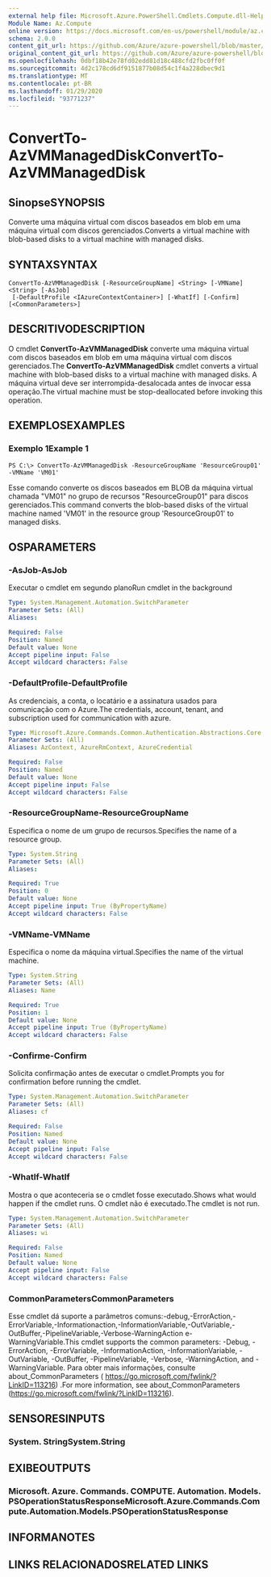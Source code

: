 ```yaml
---
external help file: Microsoft.Azure.PowerShell.Cmdlets.Compute.dll-Help.xml
Module Name: Az.Compute
online version: https://docs.microsoft.com/en-us/powershell/module/az.compute/convertto-azvmmanageddisk
schema: 2.0.0
content_git_url: https://github.com/Azure/azure-powershell/blob/master/src/Compute/Compute/help/ConvertTo-AzVMManagedDisk.md
original_content_git_url: https://github.com/Azure/azure-powershell/blob/master/src/Compute/Compute/help/ConvertTo-AzVMManagedDisk.md
ms.openlocfilehash: 0dbf18b42e78fd02edd81d18c488cfd2fbc0ff0f
ms.sourcegitcommit: 4d2c178cd6df9151877b08d54c1f4a228dbec9d1
ms.translationtype: MT
ms.contentlocale: pt-BR
ms.lasthandoff: 01/29/2020
ms.locfileid: "93771237"
---
```

# <span data-ttu-id="f89be-101">ConvertTo-AzVMManagedDisk</span><span class="sxs-lookup"><span data-stu-id="f89be-101">ConvertTo-AzVMManagedDisk</span></span>

## <span data-ttu-id="f89be-102">Sinopse</span><span class="sxs-lookup"><span data-stu-id="f89be-102">SYNOPSIS</span></span>
<span data-ttu-id="f89be-103">Converte uma máquina virtual com discos baseados em blob em uma máquina virtual com discos gerenciados.</span><span class="sxs-lookup"><span data-stu-id="f89be-103">Converts a virtual machine with blob-based disks to a virtual machine with managed disks.</span></span>

## <span data-ttu-id="f89be-104">SYNTAX</span><span class="sxs-lookup"><span data-stu-id="f89be-104">SYNTAX</span></span>

```
ConvertTo-AzVMManagedDisk [-ResourceGroupName] <String> [-VMName] <String> [-AsJob]
 [-DefaultProfile <IAzureContextContainer>] [-WhatIf] [-Confirm] [<CommonParameters>]
```

## <span data-ttu-id="f89be-105">DESCRITIVO</span><span class="sxs-lookup"><span data-stu-id="f89be-105">DESCRIPTION</span></span>
<span data-ttu-id="f89be-106">O cmdlet **ConvertTo-AzVMManagedDisk** converte uma máquina virtual com discos baseados em blob em uma máquina virtual com discos gerenciados.</span><span class="sxs-lookup"><span data-stu-id="f89be-106">The **ConvertTo-AzVMManagedDisk** cmdlet converts a virtual machine with blob-based disks to a virtual machine with managed disks.</span></span>
<span data-ttu-id="f89be-107">A máquina virtual deve ser interrompida-desalocada antes de invocar essa operação.</span><span class="sxs-lookup"><span data-stu-id="f89be-107">The virtual machine must be stop-deallocated before invoking this operation.</span></span>

## <span data-ttu-id="f89be-108">EXEMPLOS</span><span class="sxs-lookup"><span data-stu-id="f89be-108">EXAMPLES</span></span>

### <span data-ttu-id="f89be-109">Exemplo 1</span><span class="sxs-lookup"><span data-stu-id="f89be-109">Example 1</span></span>
```
PS C:\> ConvertTo-AzVMManagedDisk -ResourceGroupName 'ResourceGroup01' -VMName 'VM01'
```

<span data-ttu-id="f89be-110">Esse comando converte os discos baseados em BLOB da máquina virtual chamada "VM01" no grupo de recursos "ResourceGroup01" para discos gerenciados.</span><span class="sxs-lookup"><span data-stu-id="f89be-110">This command converts the blob-based disks of the virtual machine named 'VM01' in the resource group 'ResourceGroup01' to managed disks.</span></span>

## <span data-ttu-id="f89be-111">OS</span><span class="sxs-lookup"><span data-stu-id="f89be-111">PARAMETERS</span></span>

### <span data-ttu-id="f89be-112">-AsJob</span><span class="sxs-lookup"><span data-stu-id="f89be-112">-AsJob</span></span>
<span data-ttu-id="f89be-113">Executar o cmdlet em segundo plano</span><span class="sxs-lookup"><span data-stu-id="f89be-113">Run cmdlet in the background</span></span>

```yaml
Type: System.Management.Automation.SwitchParameter
Parameter Sets: (All)
Aliases:

Required: False
Position: Named
Default value: None
Accept pipeline input: False
Accept wildcard characters: False
```

### <span data-ttu-id="f89be-114">-DefaultProfile</span><span class="sxs-lookup"><span data-stu-id="f89be-114">-DefaultProfile</span></span>
<span data-ttu-id="f89be-115">As credenciais, a conta, o locatário e a assinatura usados para comunicação com o Azure.</span><span class="sxs-lookup"><span data-stu-id="f89be-115">The credentials, account, tenant, and subscription used for communication with azure.</span></span>

```yaml
Type: Microsoft.Azure.Commands.Common.Authentication.Abstractions.Core.IAzureContextContainer
Parameter Sets: (All)
Aliases: AzContext, AzureRmContext, AzureCredential

Required: False
Position: Named
Default value: None
Accept pipeline input: False
Accept wildcard characters: False
```

### <span data-ttu-id="f89be-116">-ResourceGroupName</span><span class="sxs-lookup"><span data-stu-id="f89be-116">-ResourceGroupName</span></span>
<span data-ttu-id="f89be-117">Especifica o nome de um grupo de recursos.</span><span class="sxs-lookup"><span data-stu-id="f89be-117">Specifies the name of a resource group.</span></span>

```yaml
Type: System.String
Parameter Sets: (All)
Aliases:

Required: True
Position: 0
Default value: None
Accept pipeline input: True (ByPropertyName)
Accept wildcard characters: False
```

### <span data-ttu-id="f89be-118">-VMName</span><span class="sxs-lookup"><span data-stu-id="f89be-118">-VMName</span></span>
<span data-ttu-id="f89be-119">Especifica o nome da máquina virtual.</span><span class="sxs-lookup"><span data-stu-id="f89be-119">Specifies the name of the virtual machine.</span></span>

```yaml
Type: System.String
Parameter Sets: (All)
Aliases: Name

Required: True
Position: 1
Default value: None
Accept pipeline input: True (ByPropertyName)
Accept wildcard characters: False
```

### <span data-ttu-id="f89be-120">-Confirme</span><span class="sxs-lookup"><span data-stu-id="f89be-120">-Confirm</span></span>
<span data-ttu-id="f89be-121">Solicita confirmação antes de executar o cmdlet.</span><span class="sxs-lookup"><span data-stu-id="f89be-121">Prompts you for confirmation before running the cmdlet.</span></span>

```yaml
Type: System.Management.Automation.SwitchParameter
Parameter Sets: (All)
Aliases: cf

Required: False
Position: Named
Default value: None
Accept pipeline input: False
Accept wildcard characters: False
```

### <span data-ttu-id="f89be-122">-WhatIf</span><span class="sxs-lookup"><span data-stu-id="f89be-122">-WhatIf</span></span>
<span data-ttu-id="f89be-123">Mostra o que aconteceria se o cmdlet fosse executado.</span><span class="sxs-lookup"><span data-stu-id="f89be-123">Shows what would happen if the cmdlet runs.</span></span> <span data-ttu-id="f89be-124">O cmdlet não é executado.</span><span class="sxs-lookup"><span data-stu-id="f89be-124">The cmdlet is not run.</span></span>

```yaml
Type: System.Management.Automation.SwitchParameter
Parameter Sets: (All)
Aliases: wi

Required: False
Position: Named
Default value: None
Accept pipeline input: False
Accept wildcard characters: False
```

### <span data-ttu-id="f89be-125">CommonParameters</span><span class="sxs-lookup"><span data-stu-id="f89be-125">CommonParameters</span></span>
<span data-ttu-id="f89be-126">Esse cmdlet dá suporte a parâmetros comuns:-debug,-ErrorAction,-ErrorVariable,-Informationaction,-InformationVariable,-OutVariable,-OutBuffer,-PipelineVariable,-Verbose-WarningAction e-WarningVariable.</span><span class="sxs-lookup"><span data-stu-id="f89be-126">This cmdlet supports the common parameters: -Debug, -ErrorAction, -ErrorVariable, -InformationAction, -InformationVariable, -OutVariable, -OutBuffer, -PipelineVariable, -Verbose, -WarningAction, and -WarningVariable.</span></span> <span data-ttu-id="f89be-127">Para obter mais informações, consulte about_CommonParameters ( https://go.microsoft.com/fwlink/?LinkID=113216) .</span><span class="sxs-lookup"><span data-stu-id="f89be-127">For more information, see about_CommonParameters (https://go.microsoft.com/fwlink/?LinkID=113216).</span></span>

## <span data-ttu-id="f89be-128">SENSORES</span><span class="sxs-lookup"><span data-stu-id="f89be-128">INPUTS</span></span>

### <span data-ttu-id="f89be-129">System. String</span><span class="sxs-lookup"><span data-stu-id="f89be-129">System.String</span></span>

## <span data-ttu-id="f89be-130">EXIBE</span><span class="sxs-lookup"><span data-stu-id="f89be-130">OUTPUTS</span></span>

### <span data-ttu-id="f89be-131">Microsoft. Azure. Commands. COMPUTE. Automation. Models. PSOperationStatusResponse</span><span class="sxs-lookup"><span data-stu-id="f89be-131">Microsoft.Azure.Commands.Compute.Automation.Models.PSOperationStatusResponse</span></span>

## <span data-ttu-id="f89be-132">INFORMA</span><span class="sxs-lookup"><span data-stu-id="f89be-132">NOTES</span></span>

## <span data-ttu-id="f89be-133">LINKS RELACIONADOS</span><span class="sxs-lookup"><span data-stu-id="f89be-133">RELATED LINKS</span></span>
